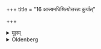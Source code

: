 +++
title = "16 आज्यमधिश्रित्योत्तरतः कुर्यात्"

+++

<details><summary>मूलम्</summary>

आज्यमधिश्रित्योत्तरतः कुर्यात् १६
</details>

<details><summary>Oldenberg</summary>

16. Having put the Ājya on the fire he should take it (from the fire) towards the north
</details>
